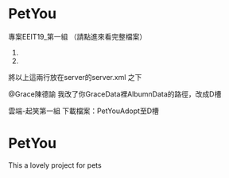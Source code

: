 # PetYou
專案EEIT19_第一組
（請點進來看完整檔案）


1. <Context debug="0" docBase="D:\PetYouAdopt" path="/file" reloadable="true"/>
2. <Context debug="0" docBase="D:\testForImg" path="/PetYou/Img" reloadable="true"/>

將以上這兩行放在server的server.xml
<Host appBase="webapps" autoDeploy="true" name="localhost" unpackWARs="true">
之下


@Grace陳德諭 
我改了你GraceData裡AlbumnData的路徑，改成D槽

雲端-起笑第一組
下載檔案：PetYouAdopt至D槽
# PetYou
This a lovely project for pets
